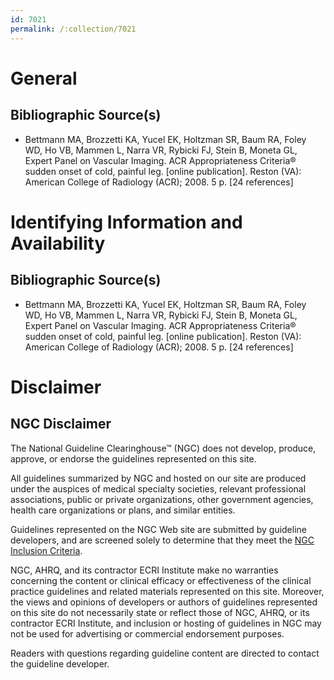 ```yaml
---
id: 7021
permalink: /:collection/7021
---
```


# General

## Bibliographic Source(s)

- Bettmann MA, Brozzetti KA, Yucel EK, Holtzman SR, Baum RA, Foley WD, Ho VB, Mammen L, Narra VR, Rybicki FJ, Stein B, Moneta GL, Expert Panel on Vascular Imaging. ACR Appropriateness Criteria® sudden onset of cold, painful leg. [online publication]. Reston (VA): American College of Radiology (ACR); 2008. 5 p. [24 references]

# Identifying Information and Availability

## Bibliographic Source(s)

- Bettmann MA, Brozzetti KA, Yucel EK, Holtzman SR, Baum RA, Foley WD, Ho VB, Mammen L, Narra VR, Rybicki FJ, Stein B, Moneta GL, Expert Panel on Vascular Imaging. ACR Appropriateness Criteria® sudden onset of cold, painful leg. [online publication]. Reston (VA): American College of Radiology (ACR); 2008. 5 p. [24 references]

# Disclaimer

## NGC Disclaimer

The National Guideline Clearinghouse™ (NGC) does not develop, produce, approve, or endorse the guidelines represented on this site.

All guidelines summarized by NGC and hosted on our site are produced under the auspices of medical specialty societies, relevant professional associations, public or private organizations, other government agencies, health care organizations or plans, and similar entities.

Guidelines represented on the NGC Web site are submitted by guideline developers, and are screened solely to determine that they meet the [NGC Inclusion Criteria](/help-and-about/summaries/inclusion-criteria).

NGC, AHRQ, and its contractor ECRI Institute make no warranties concerning the content or clinical efficacy or effectiveness of the clinical practice guidelines and related materials represented on this site. Moreover, the views and opinions of developers or authors of guidelines represented on this site do not necessarily state or reflect those of NGC, AHRQ, or its contractor ECRI Institute, and inclusion or hosting of guidelines in NGC may not be used for advertising or commercial endorsement purposes.

Readers with questions regarding guideline content are directed to contact the guideline developer.

